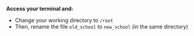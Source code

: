 **Access your terminal and:**

+ Change your working directory to `/root`
+ Then, rename the file `old_school` to `new_school` (in the same directory)
